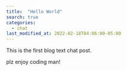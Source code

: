 ```yaml
---
title:  "Hello World"
search: true
categories: 
  - chat
last_modified_at: 2022-02-18T04:06:00-05:00
---
```


This is the first blog text chat post.

plz enjoy coding man!
